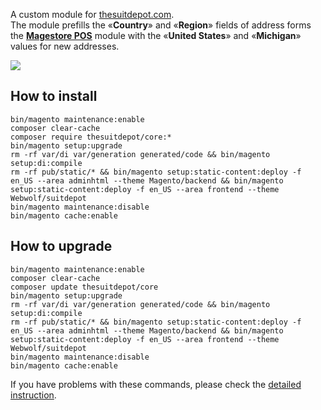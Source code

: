 A custom module for [thesuitdepot.com](https://thesuitdepot.com).  
The module prefills the «**Country**» and «**Region**» fields of address forms the [**Magestore POS**](https://www.magestore.com/features/magento-pos) module with the «**United States**» and «**Michigan**» values for new addresses.  

![](https://mage2.pro/uploads/default/original/2X/f/f2ec1c5bd1048f10a5d8f393985222f406c5ea1d.png)

## How to install
```
bin/magento maintenance:enable
composer clear-cache
composer require thesuitdepot/core:*
bin/magento setup:upgrade
rm -rf var/di var/generation generated/code && bin/magento setup:di:compile
rm -rf pub/static/* && bin/magento setup:static-content:deploy -f en_US --area adminhtml --theme Magento/backend && bin/magento setup:static-content:deploy -f en_US --area frontend --theme Webwolf/suitdepot
bin/magento maintenance:disable
bin/magento cache:enable
```

## How to upgrade
```
bin/magento maintenance:enable
composer clear-cache
composer update thesuitdepot/core
bin/magento setup:upgrade
rm -rf var/di var/generation generated/code && bin/magento setup:di:compile
rm -rf pub/static/* && bin/magento setup:static-content:deploy -f en_US --area adminhtml --theme Magento/backend && bin/magento setup:static-content:deploy -f en_US --area frontend --theme Webwolf/suitdepot
bin/magento maintenance:disable
bin/magento cache:enable
```

If you have problems with these commands, please check the [detailed instruction](https://mage2.pro/t/263).
